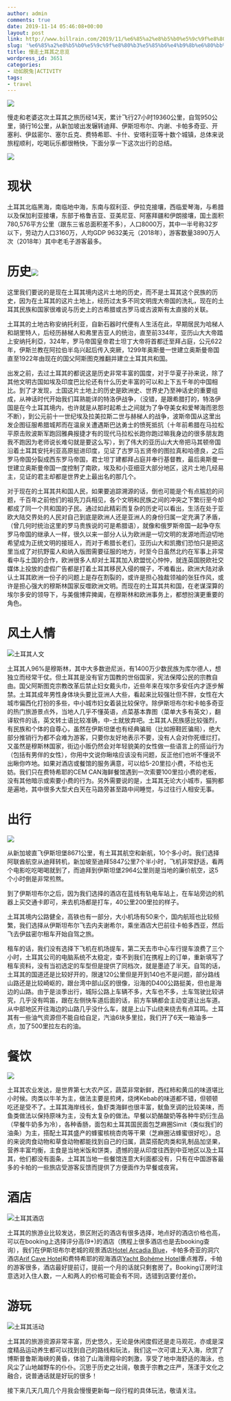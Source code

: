 ```yaml
---
author: admin
comments: true
date: 2019-11-14 05:46:08+00:00
layout: post
link: http://www.billrain.com/2019/11/%e6%85%a2%e8%b5%b0%e5%9c%9f%e8%80%b3%e5%85%b6%e4%b9%8b%e6%80%bb%e8%a7%88/
slug: '%e6%85%a2%e8%b5%b0%e5%9c%9f%e8%80%b3%e5%85%b6%e4%b9%8b%e6%80%bb%e8%a7%88'
title: 慢走土耳其之总览
wordpress_id: 3651
categories:
- 动如脱兔|ACTIVITY
tags:
- travel
---
```


![](http://www.billrain.com/billrain/wp-content/uploads/img_6727-1-scaled.jpg)

慢走和老婆这次土耳其之旅历经14天，累计飞行27小时19360公里，自驾950公里，骑行16公里，从新加坡出发辗转迪拜、伊斯坦布尔、内谢、卡帕多奇亚、开塞利、伊兹密尔、塞尔丘克、费特希耶、卡什、安塔利亚等十数个城镇，总体来说旅程顺利，吃喝玩乐都很畅快，下面分享一下这次出行的总结。

![](http://www.billrain.com/billrain/wp-content/uploads/img_6722.jpg)


# 现状


土耳其北临黑海，南临地中海，东南与叙利亚、伊拉克接壤，西临爱琴海，与希腊以及保加利亚接壤，东部于格鲁吉亚、亚美尼亚、阿塞拜疆和伊朗接壤，国土面积780,576平方公里（跟东三省总面积差不多），人口8000万，其中一半号称32岁以下，劳动力人口3160万，人均GDP 9632美元（2018年），游客数量3890万人次（2018年）其中老毛子游客最多。


# 历史![](http://www.billrain.com/billrain/wp-content/uploads/img_6728-6-1024x768.jpg)


这里我们要说的是现在土耳其境内这片土地的历史，而不是土耳其这个民族的历史，因为在土耳其的这片土地上，经历过太多不同文明庞大帝国的洗礼，现在的土耳其民族和国家很难说与历史上的古希腊或古罗马或古波斯有太直接的关联。

土耳其的土地古称安纳托利亚，自新石器时代便有人生活在此，早期居民为哈梯人和胡里特人，后经历赫梯人和弗里吉亚人的统治，直至前334年，亚历山大大帝踏上安纳托利亞，324年，罗马帝国皇帝君士坦丁大帝将首都迁至拜占庭，公元622年，伊斯兰教在阿拉伯半岛兴起后传入突厥，1299年奥斯曼一世建立奥斯曼帝国直至1922年由现在的国父阿斯图克推翻并建立土耳其共和国。

出发之前，去过土耳其的都说这是历史非常丰富的国度，对于华夏子孙来说，除了其他文明古国如埃及印度巴比伦还有什么历史丰富的可以和上下五千年的中国相比。到了才发现，土国这片土地上的历史是欧洲史、世界史乃至神话史的重要组成，从神话时代开始我们耳熟能详的特洛伊战争，（没错，是跟希腊打的，特洛伊国是在今土耳其境内，也许就是从那时起希土之间就为了争夺美女和爱琴海而恩怨不断），到公元前十一世纪埃及拉美拉斯二世与赫梯人的战争，波斯帝国从这里出发企图征服希腊城邦而在温泉关遭遇斯巴达勇士的愤死抵抗（十年前希腊在马拉松平原击败波斯军跑回雅典报捷才有的现代马拉松长跑你跑过嘛我身边的很多朋友跑我不跑因为老师说长难句就是要这么写），到了伟大的亚历山大大帝把马其顿帝国沿着土耳其安托利亚高原挺进印度，见证了古罗马五贤帝的图拉真和哈德良，之后罗马帝国分裂成西东罗马帝国，君士坦丁建都拜占庭并奉行基督教，最后奥斯曼一世建立奥斯曼帝国一度控制了南欧，埃及和小亚细亚大部分地区，这片土地几经易主，见证的君主却都是世界史上最出名的那几个。

对于现在的土耳其共和国人民，如果要追踪溯源的话，倒也可能是个有点尴尬的问题，千百年之前他们的祖先刀兵相见，各个文明和民族之间的冲突之下繁衍至今却都成了同一个共和国的子民。通过如此精彩而复杂的历史可以看出，生活在处于亚欧大陆交界处的人民对自己到底是欧洲人还是亚洲人的身份归属一定充满了矛盾，（曾几何时统治这里的罗马贵族说的可是希腊语），就像和俄罗斯帝国一起争夺东罗马帝国的继承人一样，很久以来一部分人认为欧洲是一切文明的发源地而迫切地希望成为正统文明的接班人，而对于希腊长老们，亚历山大和凯撒们恐怕只是把这里当成了对抗野蛮人和纳入版图需要征服的地方，时至今日虽然北约在军事上非常看中与土国的合作，欧洲很多人却对土耳其加入欧盟忧心忡忡，就连英国脱欧社交媒体上投放的虚假广告都是打着土耳其移民入侵的幌子，不难看出，欧洲大陆对承认土耳其欧洲一份子的问题上是存在割裂的，或许是担心独裁领袖的张狂作风，或许是担心强大的穆斯林国家反噬欧洲文明。而现在的土耳其共和国，在老谋深算的埃尔多安的领导下，与美俄博弈捭阖，在穆斯林和欧洲事务上，都想扮演更重要的角色。


# 风土人情


![土耳其人文](http://www.billrain.com/billrain/wp-content/uploads/IMG_6733-1024x683.jpg)

土耳其人96%是穆斯林，其中大多数逊尼派，有1400万少数民族为库尔德人，想独立而经常干仗。但土耳其是没有官方国教的世俗国家，宪法保障公民的宗教自由。国父阿斯图克宗教改革后禁止妇女戴头巾，近些年来在埃尔多安任内才逐步解禁。土耳其成年男性身体块头要比亚洲人大些，看起来比较强壮但不胖，女性在大城市偏西化打扮的多些，中小城市妇女着装比较保守。除伊斯坦布尔和卡帕多奇亚的热门旅游景点外，当地人几乎不懂英语，点菜基本靠图（菜单大多有英文），翻译软件的话，英文转土语比较准确，中-土就放弃吧。土耳其人民族感比较强烈，有民族和个体的自尊心，虽然在伊斯坦堡也有经典骗局（比如擦鞋匠骗局），绝大部分推销行为都不会难为游客，只要你友好地表示不要，没有人会对你死缠烂打。 又虽然是穆斯林国家，街边小贩仍然会对年轻貌美的女性做一些语言上的搭讪行为（包括有男伴的女性），你用中文说你瞅啥应该没有问题，反正他们也听不懂说不出瞅你咋地。如果对酒店或餐馆的服务满意，可以给5-20里拉小费，不给也无妨。我们只在费特希耶的CEM CAN海鲜餐馆遇到一次索要100里拉小费的老板，没有其他暗示或索要小费的行为。另外需要说的是，土耳其无论大小城市，猫狗都是遍地，其中很多大型犬白天在马路旁甚至路中间睡觉，与过往行人相安无事。


# 出行


![](http://www.billrain.com/billrain/wp-content/uploads/img_6729-scaled.jpg)

从新加坡直飞伊斯坦堡8671公里，有土耳其航空和新航，10个多小时。我们选择阿联酋航空从迪拜转机，新加坡至迪拜5847公里7个半小时，飞机非常舒适，看两个电影吃吃喝喝就到了，而迪拜到伊斯坦堡2964公里则是当地的廉价航空，这5个小时倒是非常煎熬。

到了伊斯坦布尔之后，因为我们选择的酒店在蓝线有轨电车站上，在车站旁边的机器上买交通卡即可，来去机场都是打车，40公里200里拉的样子。

土耳其境内公路健全，高铁也有一部分，大小机场有50来个，国内航班也比较频繁，我们选择从伊斯坦布尔飞去内夫谢希尔，乘坐酒店大巴前往卡帕多西亚，然后飞去伊兹密尔租车开始自驾之旅。

租车的话，我们没有选择下飞机在机场提车，第二天去市中心车行提车浪费了三个小时，土耳其公司的电脑系统不太稳定，查不到我们在携程上的订单，重新填写了租车资料，没有当初选定的车型但是提供了同档次，就是墨迹了半天。自驾的话，土耳其的国道还是比较好开的，限速120公里但是开到140也不是问题，部分路线山路还是比较崎岖的，跟台湾中部山区的很像，沿海的D400公路挺美，但也是海边的山路。由于是淡季出行，城际公路上车辆不多，大车也不多，土车驾驶比较讲究，几乎没有鸣笛，跟在左侧快车道后面的话，前方车辆都会主动变道让出车道。从中部地区开往海边的山路几乎没什么车，就是上山下山绕来绕去有点耳鸣。土耳其有一些油气资源但不能自给自足，汽油6块多里拉，我们开了6天一箱油多一点，加了500里拉左右的油。


# 餐饮


![](http://www.billrain.com/billrain/wp-content/uploads/img_6730-3-scaled.jpg)

土耳其农业发达，是世界第七大农产区，蔬菜非常新鲜，西红柿和黄瓜的味道堪比小时候。肉类以牛羊为主，做法主要是煎烤，烧烤Kebab的味道都不错，但顿顿吃还是受不了。土耳其海岸线长，鱼虾类海鲜也很丰富，鱿鱼烹调的比较美味，而鱼类做法以保持原味为主，没有太复杂的做法。早餐以奶酪酸奶等各种牛奶衍生品（早餐牛奶多为冷），各种香肠，面包和土耳其国民面包芝麻圈Simit（类似我们的油条）为主，搭配土耳其盛产的蜂蜜核桃杏肉等干果（芝麻圈沾蜂蜜很好吃）。总的来说肉食动物和草食动物都能找到自己的归属，蔬菜搭配肉类和乳制品加坚果，营养丰富均衡，主食是当地米饭和饼类，遗憾的是从印度往西到中亚地区以及土耳其，他们都没有面条，土耳其当地一些餐馆连意大利面都没有，只有在中国游客最多的卡帕的一些旅店受游客反馈而提供了方便面作为早餐或夜宵。


# 酒店


![土耳其酒店](http://www.billrain.com/billrain/wp-content/uploads/IMG_6731-576x1024.jpg)

土耳其的旅游业比较发达，景区附近的酒店有很多选择，地点好的酒店价格也高，可以在booking上选择评分高(9+)的酒店（携程上很多酒店也是去booking查询），我们在伊斯坦布尔老城的观景酒店[Hotel Arcadia Blue](https://www.booking.com/hotel/tr/arcadia-sultanahmet.en-gb.html?label=gen173nr-1FCAEoggI46AdIM1gEaMkBiAEBmAEJuAEHyAEN2AEB6AEB-AELiAIBqAIDuAKPgrTuBcACAQ&sid=ee7bc1ed544ee5e3fa2d368d1ab0973a&dest_id=-755070&dest_type=city&group_adults=2&group_children=0&hapos=1&hpos=1&no_rooms=1&sr_order=popularity&srepoch=1573716382&srpvid=5e89344f32b0011c&ucfs=1&from=searchresults;highlight_room=#hotelTmpl)，卡帕多奇亚的洞穴酒店[Arif Cave Hotel](https://www.booking.com/hotel/tr/arif-pension.en-gb.html?label=gen173nr-1FCAEoggI46AdIM1gEaMkBiAEBmAEJuAEHyAEN2AEB6AEB-AELiAIBqAIDuAKPgrTuBcACAQ;sid=ee7bc1ed544ee5e3fa2d368d1ab0973a)和费特希耶的观海酒店[Yacht Bohéme Hotel](https://www.booking.com/hotel/tr/yacht.en-gb.html?label=gen173nr-1FCAEoggI46AdIM1gEaMkBiAEBmAEJuAEHyAEN2AEB6AEB-AELiAIBqAIDuAKPgrTuBcACAQ;sid=ee7bc1ed544ee5e3fa2d368d1ab0973a)重点推荐，卡帕的游客很多，酒店最好提前订，提前一个月的话就只剩套房了。Booking订房时注意选对入住人数，一人和两人的价格可能会有不同，选错到店要付差价。


# 游玩


![土耳其活动](http://www.billrain.com/billrain/wp-content/uploads/IMG_6732-683x1024.jpg)

土耳其的旅游资源非常丰富，历史悠久，无论是休闲度假还是走马观花，亦或是深度精品运动养生都可以找到自己的路线和玩法，我们这一次可谓上天入海，欣赏了博斯普鲁斯海峡的黄昏，体验了山海滑翔伞的刺激，享受了地中海舒适的海泳，也风尘了山地越野车的仆仆。沉思于历史之壮阔，敬畏于宗教之庄严，荡漾于文化之融合，说普通话就是好玩的很多！

接下来几天几周几个月我会慢慢更新每一段行程的具体玩法，敬请关注。
